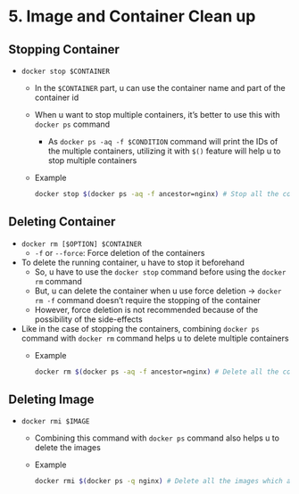 # 5. Image and Container Clean up

## Stopping Container

- `docker stop $CONTAINER`
    - In the `$CONTAINER` part, u can use the container name and part of the container id
    - When u want to stop multiple containers, it’s better to use this with `docker ps` command
        - As `docker ps -aq -f $CONDITION` command will print the IDs of the multiple containers, utilizing it with `$()` feature will help u to stop multiple containers
    - Example
        
        ```bash
        docker stop $(docker ps -aq -f ancestor=nginx) # Stop all the containers which are created with Nginx image
        ```
        

## Deleting Container

- `docker rm [$OPTION] $CONTAINER`
    - `-f` or `--force`: Force deletion of the containers
- To delete the running container, u have to stop it beforehand
    - So, u have to use the `docker stop` command before using the `docker rm` command
    - But, u can delete the container when u use force deletion → `docker rm -f` command doesn’t require the stopping of the container
    - However, force deletion is not recommended because of the possibility of the side-effects
- Like in the case of stopping the containers, combining `docker ps` command with `docker rm` command helps u to delete multiple containers
    - Example
        
        ```bash
        docker rm $(docker ps -aq -f ancestor=nginx) # Delete all the containers which are created with Nginx image
        ```
        

## Deleting Image

- `docker rmi $IMAGE`
    - Combining this command with `docker ps` command also helps u to delete the images
    - Example
        
        ```bash
        docker rmi $(docker ps -q nginx) # Delete all the images which are related to Nginx
        ```